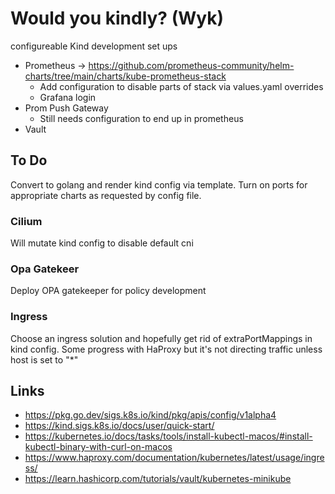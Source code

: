 # Would you kindly? (Wyk)

configureable Kind development set ups

* Prometheus -> https://github.com/prometheus-community/helm-charts/tree/main/charts/kube-prometheus-stack
  * Add configuration to disable parts of stack via values.yaml overrides
  * Grafana login 
* Prom Push Gateway
  * Still needs configuration to end up in prometheus
* Vault

## To Do
Convert to golang and render kind config via template. Turn on ports for appropriate charts as requested by config file.

### Cilium
Will mutate kind config to disable default cni

### Opa Gatekeer
Deploy OPA gatekeeper for policy development

### Ingress 
Choose an ingress solution and hopefully get rid of extraPortMappings in kind config. Some progress with HaProxy but it's not directing traffic unless host is set to "*"

## Links

* https://pkg.go.dev/sigs.k8s.io/kind/pkg/apis/config/v1alpha4
* https://kind.sigs.k8s.io/docs/user/quick-start/
* https://kubernetes.io/docs/tasks/tools/install-kubectl-macos/#install-kubectl-binary-with-curl-on-macos
* https://www.haproxy.com/documentation/kubernetes/latest/usage/ingress/
* https://learn.hashicorp.com/tutorials/vault/kubernetes-minikube
